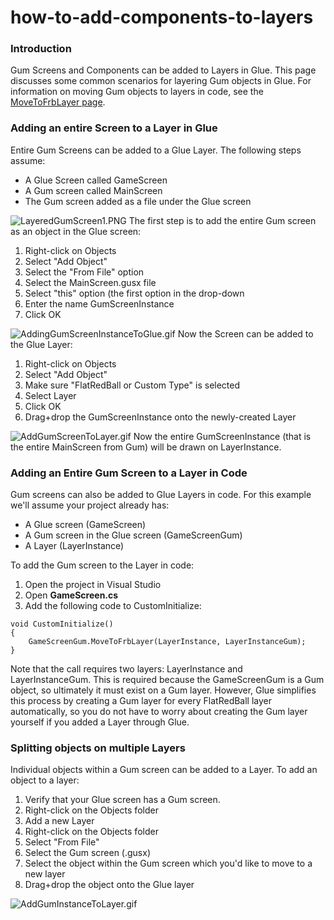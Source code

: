 # how-to-add-components-to-layers

### Introduction

Gum Screens and Components can be added to Layers in Glue. This page discusses some common scenarios for layering Gum objects in Glue. For information on moving Gum objects to layers in code, see the [MoveToFrbLayer page](../../../api/gum-runtime-api/gum-wireframe-graphicaluielement/movetofrblayer.md).

### Adding an entire Screen to a Layer in Glue

Entire Gum Screens can be added to a Glue Layer. The following steps assume:

* A Glue Screen called GameScreen
* A Gum screen called MainScreen
* The Gum screen added as a file under the Glue screen

![LayeredGumScreen1.PNG](../../../media/migrated\_media-LayeredGumScreen1.PNG) The first step is to add the entire Gum screen as an object in the Glue screen:

1. Right-click on Objects
2. Select "Add Object"
3. Select the "From File" option
4. Select the MainScreen.gusx file
5. Select "this" option (the first option in the drop-down
6. Enter the name GumScreenInstance
7. Click OK

![AddingGumScreenInstanceToGlue.gif](../../../media/migrated\_media-AddingGumScreenInstanceToGlue.gif) Now the Screen can be added to the Glue Layer:

1. Right-click on Objects
2. Select "Add Object"
3. Make sure "FlatRedBall or Custom Type" is selected
4. Select Layer
5. Click OK
6. Drag+drop the GumScreenInstance onto the newly-created Layer

![AddGumScreenToLayer.gif](../../../media/migrated\_media-AddGumScreenToLayer.gif) Now the entire GumScreenInstance (that is the entire MainScreen from Gum) will be drawn on LayerInstance.

### Adding an Entire Gum Screen to a Layer in Code

Gum screens can also be added to Glue Layers in code. For this example we'll assume your project already has:

* A Glue screen (GameScreen)
* A Gum screen in the Glue screen (GameScreenGum)
* A Layer (LayerInstance)

To add the Gum screen to the Layer in code:

1. Open the project in Visual Studio
2. Open **GameScreen.cs**
3. Add the following code to CustomInitialize:

```lang:c#
void CustomInitialize()
{
    GameScreenGum.MoveToFrbLayer(LayerInstance, LayerInstanceGum);
}
```

Note that the call requires two layers: LayerInstance and LayerInstanceGum. This is required because the GameScreenGum is a Gum object, so ultimately it must exist on a Gum layer. However, Glue simplifies this process by creating a Gum layer for every FlatRedBall layer automatically, so you do not have to worry about creating the Gum layer yourself if you added a Layer through Glue.

### Splitting objects on multiple Layers

Individual objects within a Gum screen can be added to a Layer. To add an object to a layer:

1. Verify that your Glue screen has a Gum screen.
2. Right-click on the Objects folder
3. Add a new Layer
4. Right-click on the Objects folder
5. Select "From File"
6. Select the Gum screen (.gusx)
7. Select the object within the Gum screen which you'd like to move to a new layer
8. Drag+drop the object onto the Glue layer

![AddGumInstanceToLayer.gif](../../../media/migrated\_media-AddGumInstanceToLayer.gif)

